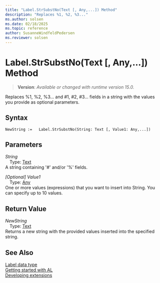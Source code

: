```yaml
---
title: "Label.StrSubstNo(Text [, Any,...]) Method"
description: "Replaces %1, %2, %3..."
ms.author: solsen
ms.date: 02/18/2025
ms.topic: reference
author: SusanneWindfeldPedersen
ms.reviewer: solsen
---
```

[//]: # (START>DO_NOT_EDIT)
[//]: # (IMPORTANT:Do not edit any of the content between here and the END>DO_NOT_EDIT.)
[//]: # (Any modifications should be made in the .xml files in the ModernDev repo.)
# Label.StrSubstNo(Text [, Any,...]) Method
> **Version**: _Available or changed with runtime version 15.0._

Replaces %1, %2, %3... and #1, #2, #3... fields in a string with the values you provide as optional parameters.


## Syntax
```AL
NewString :=   Label.StrSubstNo(String: Text [, Value1: Any,...])
```
## Parameters
*String*  
&emsp;Type: [Text](../text/text-data-type.md)  
A string containing '#' and/or '%' fields.  

*[Optional] Value1*  
&emsp;Type: [Any](../any/any-data-type.md)  
One or more values (expressions) that you want to insert into String. You can specify up to 10 values.  


## Return Value
*NewString*  
&emsp;Type: [Text](../text/text-data-type.md)  
Returns a new string with the provided values inserted into the specified string.


[//]: # (IMPORTANT: END>DO_NOT_EDIT)
## See Also
[Label data type](label-data-type.md)  
[Getting started with AL](../../devenv-get-started.md)  
[Developing extensions](../../devenv-dev-overview.md)
